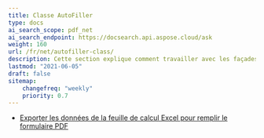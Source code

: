 ```yaml
---
title: Classe AutoFiller
type: docs
ai_search_scope: pdf_net
ai_search_endpoint: https://docsearch.api.aspose.cloud/ask
weight: 160
url: /fr/net/autofiller-class/
description: Cette section explique comment travailler avec les façades Aspose.PDF avec la classe AutoFiller.
lastmod: "2021-06-05"
draft: false
sitemap:
    changefreq: "weekly"
    priority: 0.7
---
```

- [Exporter les données de la feuille de calcul Excel pour remplir le formulaire PDF](/pdf/fr/net/export-excel-worksheet-data-to-fill-pdf-form/)
